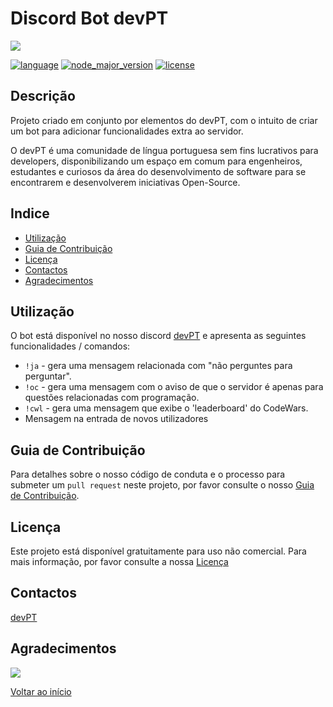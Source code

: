 # Discord Bot devPT

![](https://avatars.githubusercontent.com/u/79173787?s=200&v=4)

[![language](https://img.shields.io/badge/language-TypeScript-3178C6)](https://www.typescriptlang.org/) [![node_major_version](https://img.shields.io/badge/node_major_version-18-5fa04e)](https://nodejs.org/en) [![license](https://img.shields.io/github/license/devpt-org/discord-bot)](LICENSE)

## Descrição

Projeto criado em conjunto por elementos do devPT, com o intuito de criar um bot para adicionar funcionalidades extra ao servidor.

O devPT é uma comunidade de língua portuguesa sem fins lucrativos para developers, disponibilizando um espaço em comum para engenheiros, estudantes e curiosos da área do desenvolvimento de software para se encontrarem e desenvolverem iniciativas Open-Source.

## Indice

- [Utilização](#utilização)
- [Guia de Contribuição](#guia-de-contribuição)
- [Licença](#licença)
- [Contactos](#contactos)
- [Agradecimentos](#agradecimentos)

## Utilização

O bot está disponível no nosso discord [devPT](https://devpt.co/discord) e apresenta as seguintes funcionalidades / comandos:

- `!ja` - gera uma mensagem relacionada com "não perguntes para perguntar".
- `!oc` - gera uma mensagem com o aviso de que o servidor é apenas para questões relacionadas com programação.
- `!cwl` - gera uma mensagem que exibe o 'leaderboard' do CodeWars.
- Mensagem na entrada de novos utilizadores

## Guia de Contribuição

Para detalhes sobre o nosso código de conduta e o processo para submeter um `pull request` neste projeto, por favor consulte o nosso [Guia de Contribuição](CONTRIBUTING.md).

## Licença

Este projeto está disponível gratuitamente para uso não comercial. Para mais informação, por favor consulte a nossa [Licença](LICENSE)

## Contactos

[devPT](https://devpt.co/discord)

## Agradecimentos

<a href="https://github.com/devpt-org/discord-bot/graphs/contributors">
  <img src="https://contrib.rocks/image?repo=devpt-org/discord-bot" />
</a>

[Voltar ao início](#top)
